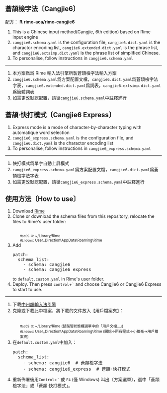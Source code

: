 ## 蒼頡檢字法〔Cangjie6〕

配方： **℞ rime-aca/rime-cangjie6**

1. This is a Chinese input method(Cangjie, 6th edition) based on Rime input engine
2. `cangjie6.schema.yaml` is the configuration file, `cangjie6.dict.yaml` is the charactor encoding list, `cangjie6.extended.dict.yaml` is the phrase list, and `cangjie6.extsimp.dict.yaml` is the phrase list of simplified Chinese.
3. To personalise, follow instructions in `cangjie6.schema.yaml`

---
1. 本方案爲爲 Rime 輸入法引擎所製蒼頡檢字法輸入方案
2. `cangjie6.schema.yaml`爲方案配置文檔，`cangjie6.dict.yaml`爲蒼頡檢字法字表，`cangjie6.extended.dict.yaml`爲詞表，`cangjie6.extsimp.dict.yaml`爲簡體詞表
3. 如需更改默認配置，請循`cangjie6.schema.yaml`中註釋進行

## 蒼頡·快打模式〔Cangjie6 Express〕

1. Express mode is a mode of character-by-character typing with automatique word selection
2. `cangjie6_express.schema.yaml` is the configuration file, and `cangjie6.dict.yaml` is the charactor encoding list
3. To personalise, follow instructions in `cangjie6_express.schema.yaml`

---
1. 快打模式爲單字自動上屛模式
2. `cangjie6_express.schema.yaml`爲方案配置文檔，`cangjie6.dict.yaml`爲蒼頡檢字法字表
3. 如需更改默認配置，請循`cangjie6_express.schema.yaml`中註釋進行

## 使用方法〔How to use〕
<ol><li>Download <a href="https://rime.im">Rime</a></li>
<li>Clone or download the schema files from this repository, relocate the files to Rime's user folder:</li>
<br /><small><ul>
<code>MacOS X</code>: ~/Library/Rime<br />
<code>Windows</code>: User_Direction\AppData\Roaming\Rime
</small></ul>
<li>Add</li>
<pre>patch:
  schema_list:
    - schema: cangjie6
    - schema: cangjie6_express</pre>
to <code>default.custom.yaml</code> in Rime's user folder.
<li>Deploy. Then press <code>control</code>+<code>`</code> and choose Cangjie6 or Cangjie6 Express to start to use.</li></ol>

<hr>
<ol><li>下載<a href="https://rime.im">中州韻輸入法引擎</a></li>
<li>克隆或下載此中檔案，將下載的文件放入【用戶檔案夾】：</li>
<br /><small><ul>
<code>MacOS X</code>: ~/Library/Rime (鼠鬚管狀態欄選單中的「用戶文檔…」)<br />
<code>Windows</code>: User_Direction\AppData\Roaming\Rime (開始→所有程式→小狼毫→用戶檔案夾)
</small></ul>
<li>在<code>default.custom.yaml</code>中加入：
<pre>patch:
  schema_list:
    - schema: cangjie6  # 蒼頡檢字法
    - schema: cangjie6_express  # 蒼頡·快打模式
</pre>
<li>重新佈署後用<code>Control</code>+<code>`</code> 或 <code>F4</code> (僅 Windows) 叫出〔方案選單〕，選中「蒼頡檢字法」或「蒼頡·快打模式」。
</ol>
